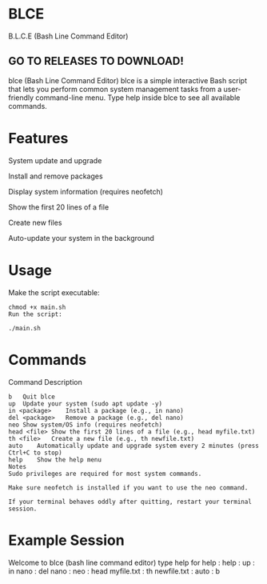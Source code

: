 # BLCE
B.L.C.E (Bash Line Command Editor)

## GO TO RELEASES TO DOWNLOAD!

blce (Bash Line Command Editor)
blce is a simple interactive Bash script that lets you perform common system management tasks from a user-friendly command-line menu.
Type help inside blce to see all available commands.

# Features
System update and upgrade

Install and remove packages

Display system information (requires neofetch)

Show the first 20 lines of a file

Create new files

Auto-update your system in the background

# Usage
Make the script executable:

```
chmod +x main.sh
Run the script:
```
```
./main.sh
```

# Commands
Command	Description
```
b	Quit blce
up	Update your system (sudo apt update -y)
in <package>	Install a package (e.g., in nano)
del <package>	Remove a package (e.g., del nano)
neo	Show system/OS info (requires neofetch)
head <file>	Show the first 20 lines of a file (e.g., head myfile.txt)
th <file>	Create a new file (e.g., th newfile.txt)
auto	Automatically update and upgrade system every 2 minutes (press Ctrl+C to stop)
help	Show the help menu
Notes
Sudo privileges are required for most system commands.

Make sure neofetch is installed if you want to use the neo command.

If your terminal behaves oddly after quitting, restart your terminal session.
```

# Example Session
Welcome to blce (bash line command editor) type help for help
: help
: up
: in nano
: del nano
: neo
: head myfile.txt
: th newfile.txt
: auto
: b
